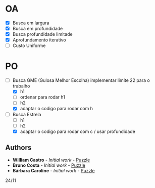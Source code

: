 # OA

- [x] Busca em largura
- [x] Busca em profundidade 
- [x] Busca profundidade limitade 
- [x] Aprofundamento iterativo
- [ ] Custo Uniforme

# PO

- [ ] Busca GME (Gulosa Melhor Escolha)
	implementar limite 22 para o trabalho
	- [x] h1
	- [ ] ordenar para rodar h1
	- [ ] h2
	- [x] adaptar o codigo para rodar com h

- [ ] Busca Estrela
	- [ ] h1
	- [ ] h2
	- [x] adaptar o codigo para rodar com c / usar profundidade

## Authors

* **William Castro**   - *Initial work* - [Puzzle](https://github.com/wpdcastro)
* **Bruno Costa**      - *Initial work* - [Puzzle](https://github.com/wpdcastro)
* **Bárbara Caroline** - *Initial work* - [Puzzle](https://github.com/wpdcastro)

24/11
